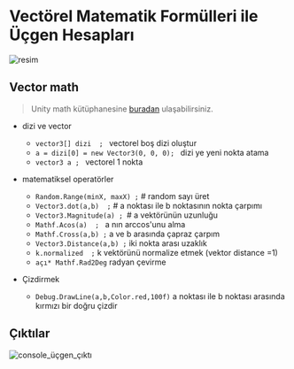 
# Vectörel Matematik Formülleri ile Üçgen Hesapları

![resim](https://images.squarespace-cdn.com/content/5c8c4dd190f904ba4fd6c023/1559766069525-6W7SD5K94SG4YHT7CYZX/shutterstock_795328972.jpg?format=1500w&content-type=image%2Fjpeg)

## Vector math
> Unity math kütüphanesine [buradan](https://docs.unity3d.com/ScriptReference/Mathf.html) ulaşabilirsiniz.
+ dizi ve vector 

	+ `vector3[] dizi  ; ` 					vectorel boş dizi oluştur 	
	+ `a = dizi[0] = new Vector3(0, 0, 0); `	dizi ye yeni nokta atama  
	+ `vector3 a ; `						 	vectorel 1 nokta   
 
+ matematiksel operatörler
 
 	+ `Random.Range(minX, maxX) ;` # 		random sayı üret
 	+ `Vector3.dot(a,b)  ;` #          	a noktası ile b noktasının nokta çarpımı
 	+ `Vector3.Magnitude(a) ; `#       	a vektörünün uzunluğu   
 	+ `Mathf.Acos(a)  ; `					a nın arccos'unu alma  
 	+ `Mathf.Cross(a,b) ;`            	a ve b arasında çapraz çarpım
 	+ `Vector3.Distance(a,b) ;` 			iki nokta arası uzaklık
 	+ `k.normalized  ;`					k vektörünü normalize etmek (vektor distance =1)
 	+ `açı* Mathf.Rad2Deg`				radyan çevirme

+ Çizdirmek

	+ `Debug.DrawLine(a,b,Color.red,100f)`	a noktası ile b noktası arasında kırmızı bir doğru çizdir
## Çıktılar
![console_üçgen_çıktı](https://user-images.githubusercontent.com/71338348/109402321-04422180-7966-11eb-91f8-570609197a19.png)

